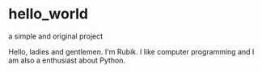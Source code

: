 # hello_world
a simple and original project


Hello, ladies and gentlemen.
I'm Rubik. I like computer programming and I am also a enthusiast about Python.
